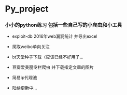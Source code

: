 # Py_project

### 小小的python练习 包括一些自己写的小爬虫和小工具


- exploit-db 2016年web漏洞统计 并导出excel

- 爬取weibo单向关注

- bt天堂种子下载（应该已经不好用了...

- 豆瓣爱美丽专栏爬虫 并下载指定文章的图片

- 简易ip代理池

- 陆续更新中... 




